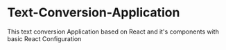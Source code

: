 # Text-Conversion-Application
This text conversion Application based on React and it's components  with basic React Configuration 
